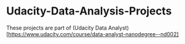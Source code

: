 # Udacity-Data-Analysis-Projects
These projects are part of (Udacity Data Analyst)[https://www.udacity.com/course/data-analyst-nanodegree--nd002]
